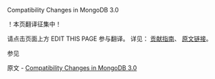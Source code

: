  Compatibility Changes in MongoDB 3.0

 ！本页翻译征集中！

请点击页面上方 EDIT THIS PAGE 参与翻译。
详见：
[贡献指南]( https://github.com/JinMuInfo/MongoDB-Manual-zh/blob/master/CONTRIBUTING.md )、
[原文链接](  https://docs.mongodb.com/manual/release-notes/3.0-compatibility/  )。

 参见

原文 - [Compatibility Changes in MongoDB 3.0]( https://docs.mongodb.com/manual/release-notes/3.0-compatibility/ )

